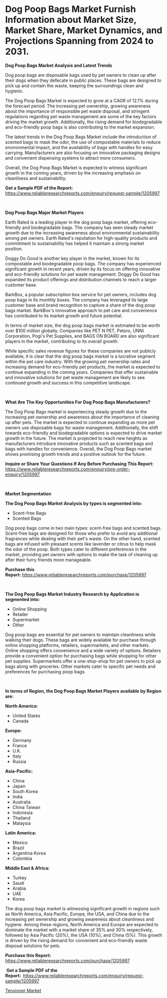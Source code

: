 <p><h1>Dog Poop Bags Market Furnish Information about Market Size, Market Share, Market Dynamics, and Projections Spanning from 2024 to 2031.</h1></p><p><strong>Dog Poop Bags Market Analysis and Latest Trends</strong></p>
<p><p>Dog poop bags are disposable bags used by pet owners to clean up after their dogs when they defecate in public places. These bags are designed to pick up and contain the waste, keeping the surroundings clean and hygienic.</p><p>The Dog Poop Bags Market is expected to grow at a CAGR of 12.1% during the forecast period. The increasing pet ownership, growing awareness about the importance of responsible pet waste disposal, and stringent regulations regarding pet waste management are some of the key factors driving the market growth. Additionally, the rising demand for biodegradable and eco-friendly poop bags is also contributing to the market expansion.</p><p>The latest trends in the Dog Poop Bags Market include the introduction of scented bags to mask the odor, the use of compostable materials to reduce environmental impact, and the availability of bags with handles for easy carrying. Manufacturers are also focusing on innovative packaging designs and convenient dispensing systems to attract more consumers.</p><p>Overall, the Dog Poop Bags Market is expected to witness significant growth in the coming years, driven by the increasing emphasis on cleanliness and sustainability.</p></p>
<p><strong>Get a Sample PDF of the Report:&nbsp;</strong> <a href="https://www.reliableresearchreports.com/enquiry/request-sample/1205997">https://www.reliableresearchreports.com/enquiry/request-sample/1205997</a></p>
<p>&nbsp;</p>
<p><strong>Dog Poop Bags Major Market Players</strong></p>
<p><p>Earth Rated is a leading player in the dog poop bags market, offering eco-friendly and biodegradable bags. The company has seen steady market growth due to the increasing awareness about environmental sustainability among pet owners. Earth Rated's reputation for high-quality products and commitment to sustainability has helped it maintain a strong market position.</p><p>Doggy Do Good is another key player in the market, known for its compostable and biodegradable poop bags. The company has experienced significant growth in recent years, driven by its focus on offering innovative and eco-friendly solutions for pet waste management. Doggy Do Good has expanded its product offerings and distribution channels to reach a larger customer base.</p><p>BarkBox, a popular subscription box service for pet owners, includes dog poop bags in its monthly boxes. The company has leveraged its large customer base and brand recognition to capture a share of the dog poop bags market. BarkBox's innovative approach to pet care and convenience has contributed to its market growth and future potential.</p><p>In terms of market size, the dog poop bags market is estimated to be worth over $100 million globally. Companies like PET N PET, Petoro, UNNI Corporation, Pogi's Pet Supplies, and BAGS ON BOARD are also significant players in the market, contributing to its overall growth.</p><p>While specific sales revenue figures for these companies are not publicly available, it is clear that the dog poop bags market is a lucrative segment within the pet care industry. With the growing pet ownership rates and increasing demand for eco-friendly pet products, the market is expected to continue expanding in the coming years. Companies that offer sustainable and innovative solutions for pet waste management are likely to see continued growth and success in this competitive landscape.</p></p>
<p>&nbsp;</p>
<p><strong>What Are The Key Opportunities For Dog Poop Bags Manufacturers?</strong></p>
<p><p>The Dog Poop Bags market is experiencing steady growth due to the increasing pet ownership and awareness about the importance of cleaning up after pets. The market is expected to continue expanding as more pet owners use disposable bags for waste management. Additionally, the shift towards eco-friendly and biodegradable options is expected to drive market growth in the future. The market is projected to reach new heights as manufacturers introduce innovative products such as scented bags and bags with handles for convenience. Overall, the Dog Poop Bags market shows promising growth trends and a positive outlook for the future.</p></p>
<p><strong>Inquire or Share Your Questions If Any Before Purchasing This Report:</strong> <a href="https://www.reliableresearchreports.com/enquiry/pre-order-enquiry/1205997">https://www.reliableresearchreports.com/enquiry/pre-order-enquiry/1205997</a></p>
<p>&nbsp;</p>
<p><strong>Market Segmentation</strong></p>
<p><strong>The Dog Poop Bags Market Analysis by types is segmented into:</strong></p>
<p><ul><li>Scent-free Bags</li><li>Scented Bags</li></ul></p>
<p><p>Dog poop bags come in two main types: scent-free bags and scented bags. Scent-free bags are designed for those who prefer to avoid any additional fragrances while dealing with their pet's waste. On the other hand, scented bags are infused with pleasant scents like lavender or citrus to help mask the odor of the poop. Both types cater to different preferences in the market, providing pet owners with options to make the task of cleaning up after their furry friends more manageable.</p></p>
<p><strong>Purchase this Report:&nbsp;</strong><a href="https://www.reliableresearchreports.com/purchase/1205997">https://www.reliableresearchreports.com/purchase/1205997</a></p>
<p>&nbsp;</p>
<p><strong>The Dog Poop Bags Market Industry Research by Application is segmented into:</strong></p>
<p><ul><li>Online Shopping</li><li>Retailer</li><li>Supermarket</li><li>Other</li></ul></p>
<p><p>Dog poop bags are essential for pet owners to maintain cleanliness while walking their dogs. These bags are widely available for purchase through online shopping platforms, retailers, supermarkets, and other markets. Online shopping offers convenience and a wide variety of options. Retailers provide a convenient option for purchasing bags while shopping for other pet supplies. Supermarkets offer a one-stop-shop for pet owners to pick up bags along with groceries. Other markets cater to specific pet needs and preferences for purchasing poop bags.</p></p>
<p>&nbsp;</p>
<p><strong>In terms of Region, the Dog Poop Bags Market Players available by Region are:</strong></p>
<p>
    <p> <strong> North America: </strong>
        <ul>
            <li>United States</li>
            <li>Canada</li>
        </ul>
        </p> 
    <p> <strong> Europe: </strong>
        <ul>
            <li>Germany</li>
            <li>France</li>
            <li>U.K.</li>
            <li>Italy</li>
            <li>Russia</li>
        </ul>
        </p> 
    <p> <strong> Asia-Pacific: </strong>
        <ul>
            <li>China</li>
            <li>Japan</li>
            <li>South Korea</li>
            <li>India</li>
            <li>Australia</li>
            <li>China Taiwan</li>
            <li>Indonesia</li>
            <li>Thailand</li>
            <li>Malaysia</li>
        </ul>
        </p> 
    <p> <strong> Latin America: </strong>
        <ul>
            <li>Mexico</li>
            <li>Brazil</li>
            <li>Argentina Korea</li>
            <li>Colombia</li>
        </ul>
        </p> 
    <p> <strong> Middle East & Africa: </strong>
        <ul>
            <li>Turkey</li>
            <li>Saudi</li>
            <li>Arabia</li>
            <li>UAE</li>
            <li>Korea</li>
        </ul>
    </p>
    </p>
<p><p>The dog poop bags market is witnessing significant growth in regions such as North America, Asia Pacific, Europe, the USA, and China due to the increasing pet ownership and growing awareness about cleanliness and hygiene. Among these regions, North America and Europe are expected to dominate the market with a market share of 35% and 30% respectively, followed by Asia Pacific (20%), the USA (10%), and China (5%). This growth is driven by the rising demand for convenient and eco-friendly waste disposal solutions for pets.</p></p>
<p><strong>Purchase this Report: </strong><a href="https://www.reliableresearchreports.com/purchase/1205997">https://www.reliableresearchreports.com/purchase/1205997</a></p>
<p>&nbsp;<strong>Get a Sample PDF of the Report:&nbsp;&nbsp;</strong><a href="https://www.reliableresearchreports.com/enquiry/request-sample/1205997">https://www.reliableresearchreports.com/enquiry/request-sample/1205997</a></p>
<p><strong></strong></p>
<p><p><a href="https://artistic-helicopter-ca9.notion.site/Tensioner-Market-Provides-Detailed-Segmentation-of-this-Market-based-on-Type-Application-and-Regio-ef2ef4207d0c410996c78fb565b68a55">Tensioner Market</a></p></p>